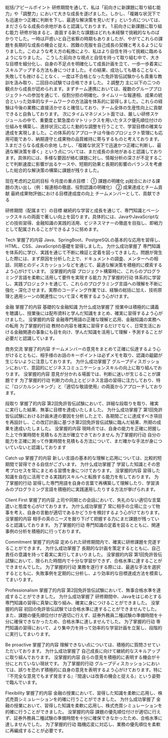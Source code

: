 総括/アピールポイント
研修期間を通して、私は「前向きに新課題に取り組む能力」や「調整力」において大きな成長を遂げました。しかし、「複雑な状況下でも迅速かつ正確に判断を下し、最適な解決策を見いだす」という点については、まださらなる成長の余地があると認識しております。
1.前向きに新課題に取り組む能力
研修が始まると、直面する新たな課題はどれも未経験で挑戦的なものばかりでした。一時は戸惑いと自己省察の時期もありましたが、やがてこれらの課題を長期的な成長の機会と捉え、困難の克服を自己成長の契機と考えるようになりました。このような考え方の転換により、私はより自信を持って挑戦に臨めるようになりました。
こうした前向きな視点と自信を持って取り組む中で、大きな目標を細分化し、自身の不足点を明確化して成長計画を立て、一歩一歩着実にスキルアップする方法も身につけました。その結果、成功しても驕ることなく、失敗しても挫けることなく、一度は不合格となった免許皆伝試験からも貴重な教訓を汲み取り、二回目の試験では合格できました。
2.調整力
主に以下の二つの観点から成長が認められます。まずチーム連携においては、複数のグループプロジェクトへの参加を通じて、役割分担の明確化、タイムリーな報連相、成果の統合といった効率的なチームワークの方法論を体系的に習得しました。これらの経験は今後の業務に直接活かせると確信しており、チーム全体の生産性向上に貢献できると自負しております。
次にタイムマネジメント面では、厳しい研修スケジュールの中で、重要度と緊急度のマトリックスを用いたタスク優先順位付けの仕組みを構築し、進捗状況に応じた動的な調整を行うことで、学習目標の確実な達成を実現しました。この体系的なアプローチは今後のプロジェクト管理にも応用可能であり、納期遵守と成果物の品質維持に寄与するものと考えております。
3.まださらなる成長の余地
しかし、「複雑な状況下で迅速かつ正確に判断し、最適な解決策を導く」という点については、まだ成長の余地があると認識しております。具体的には、多様な要因が絡む課題に対し、情報分析の深さが不足することで判断速度に影響が出るケースや、短期的効果と長期的影響のバランスを考慮した総合的な解決策の構築に課題が残りました。

现在考虑的之后的目标
今月度の重点目標：
①	 課題の明確化
pj総合における課題の洗い出し（例：報連相の徹底、役割認識の明確化）
②	 成果達成とチーム貢献
最終成果物評価における目標達成度の向上
チームメンバーとして、貢献できる


研修期間（配属まで）の目標
継続的な学習と成長を通じて、専門知識とベーシックスキルの両面で著しい向上を図ります。具体的には、JavaやJavaScriptなどの技術習得、金融知識の実践的活用、ビジネスマナーの徹底を目指し、即戦力として配属されることができるように努めます。

Tech
掌握了的内容
Java、SpringBoot、PostgreSQLの基本的な応用を習得し、HTML、CSS、JavaScriptの基礎を習得しました。
为什么成功掌握了
専門知識を体系的に学び、実践を通じて不断に検証と定着を図ってきました。問題が発生した際には、まず原因を分析した上で、ドキュメントの調査、メンターへの相談、同期とのディスカッションなどを通じて、最適な解決策を積極的に模索するよう心がけています。
没掌握的内容
プロジェクト構築時に、これらのプログラミング言語を柔軟に活用して要件を実現する能力
为了掌握的行动
体系的に学習し、実践プロジェクトを通じて、これらのプログラミング言語への理解を不断に強化・深化させます。実際のコーディング作業では、経験の総括に加え、技術原理と適用シーンの関連性について深く考察するよう心がけます。

金融
掌握了的内容
基礎的な金融知識
为什么成功掌握了
授業中は積極的に講義を聴講し、授業後には配布資料と学んだ知識をまとめ、確実に習得するよう心がけました。
没掌握的内容
金融専門用語の正確な理解と応用、金融知識の実務への転用
为了掌握的行动
教材の内容を確実に習得するだけでなく、日常生活における金融関連の事象にも目を向け、学んだ知識を活用して理解・予測することが必要だと認識しています。

商务交流
掌握了的内容
チームメンバーの意見をまとめて正確に伝達するよう心がけるとともに、相手様のお話のキーポイントは必ずメモを取り、認識の齟齬が生じないように注意しております。
为什么成功掌握了
グループディスガッションにおいて、意図的にビジネスコミュニケーションスキルの向上に取り組んでおります。
没掌握的内容
意見が分かれる場面では、判断に迷いが生じることが課題です
为了掌握的行动
判断力の向上とビジネス言語の習得に注力しており、特に『ロジカルシンキング』と『適切な敬語使用』の両面からアプローチしております。

段取り
掌握了的内容
第2回免許皆伝試験において、詳細な段取りを取り、確実に実行した結果、無事に目標を達成いたしました。
为什么成功掌握了
第1回免許皆伝試験における計画未達の要因を分析した上で、各期間ごとに達成すべき項目を再設計し、この改訂計画に基づき第2回免許皆伝試験に臨んだ結果、所期の成果を達成いたしました。
没掌握的内容
現時点では、自身の能力を正確に把握した上で作業時間を見積もる方法が確立できておりません
为了掌握的行动
自分の能力を正確に測って作業時間を見積もる方法について、まだ確かな手法が身についていないと認識しております

Catch up
掌握了的内容
新しい言語の基本的な理解と応用については、比較的短期間で習得できる自信がございます。
为什么成功掌握了
学習した知識とその思考プロセスを常にまとめる習慣を身につけております。
没掌握的内容
習得した知識を自在に活用できる実践的スキルへと転換する能力を有しております。
为了掌握的行动
習得した専門用語を自身の言葉で再構築して理解したり、学習済みのプログラミング言語を積極的に実践運用したりする方法が挙げられます。

Client First
掌握了的内容
上司や同期との会話において、失礼のない適切な言葉遣いと態度を心がけております。
为什么成功掌握了
常に相手の立場に立って物事を考え、自身の言動が適切であるかどうかを検討するよう心がけております。
没掌握的内容
相手の真のニーズを掘り下げて把握する力にまだ課題が残っていると認識しております。
为了掌握的行动
専門知識の定着を図るとともに、関連事例の分析を積極的に行っております。

Commitment
掌握了的内容
定められた研修期間内で、確実に研修課題を完遂することができます。
为什么成功掌握了
長期的な計画を策定するとともに、自己責任の意識を持って着実に実行してまいりました。
没掌握的内容
第1回免許皆伝試験において、限られた時間内で十分な学習ができず、合格水準に達することができませんでした。
为了掌握的行动
業務を遂行する際には、最適な手法を選択するとともに、失敗事例を定期的に分析し、より効率的な目標達成方法を模索してまいります。

Professionalism
掌握了的内容
第2回免許皆伝試験において、無事合格水準を達成することができました。
为什么成功掌握了
研修期間中、Javaをはじめとする専門知識の習得に真摯に取り組み、確実に身につけることができました。
没掌握的内容
初回の免許皆伝試験では合格水準に達することができませんでした。また、課題の優先順位付けが適切に行えず、証券外務員二種試験の準備時間を十分に確保できなかったため、合格水準に達しませんでした。
为了掌握的行动
専門知識の習得において、より集中力を持って効率的な学習計画を立案し、段階的に実行してまいります。

Be proactive
掌握了的内容
理解できない点については、積極的に質問させていただいております。
为什么成功掌握了
自己成長に向けて継続的なスキルアップに取り組んでおります。
没掌握的内容
自らの意見を積極的に表明する機会が十分にとれていない現状です。
为了掌握的行动
グループディスカッションにおいては、誤りを恐れず積極的に自身の意見を表明するよう心がけております。特に『不完全な意見でもまず発言する』『間違いは改善の機会と捉える』という姿勢で臨んでいます。 

Flexibility
掌握了的内容
金融の授業において、習得した知識を柔軟に応用し、株式売買シミュレーションを的確に行うことができました。
为什么成功掌握了
金融の授業において、習得した知識を柔軟に応用し、株式売買シミュレーションを的確に行うことができました。
没掌握的内容
課題の優先順位付けが適切に行えず、証券外務員二種試験の準備時間を十分に確保できなかったため、合格水準に達しませんでした。
为了掌握的行动
臨機応変に対応し、業務の優先順位を柔軟に再編成することが必要です。



